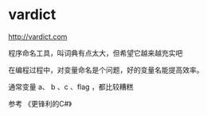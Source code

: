 # vardict

http://vardict.com

程序命名工具，叫词典有点太大，但希望它越来越充实吧

在编程过程中，对变量命名是个问题，好的变量名能提高效率。

通常变量 a、 b 、c 、flag ，都比较糟糕




参考 《更锋利的C#》
